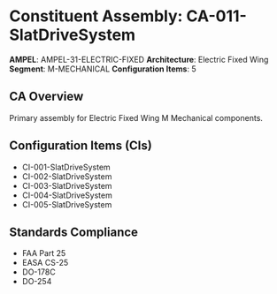 # Constituent Assembly: CA-011-SlatDriveSystem

**AMPEL**: AMPEL-31-ELECTRIC-FIXED
**Architecture**: Electric Fixed Wing
**Segment**: M-MECHANICAL
**Configuration Items**: 5

## CA Overview
Primary assembly for Electric Fixed Wing M Mechanical components.

## Configuration Items (CIs)
- CI-001-SlatDriveSystem
- CI-002-SlatDriveSystem
- CI-003-SlatDriveSystem
- CI-004-SlatDriveSystem
- CI-005-SlatDriveSystem

## Standards Compliance
- FAA Part 25
- EASA CS-25
- DO-178C
- DO-254
